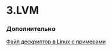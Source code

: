 # 3.LVM

### Дополнительно
[Файл дескриптор в Linux с примерами](https://habr.com/ru/post/471038/)  
